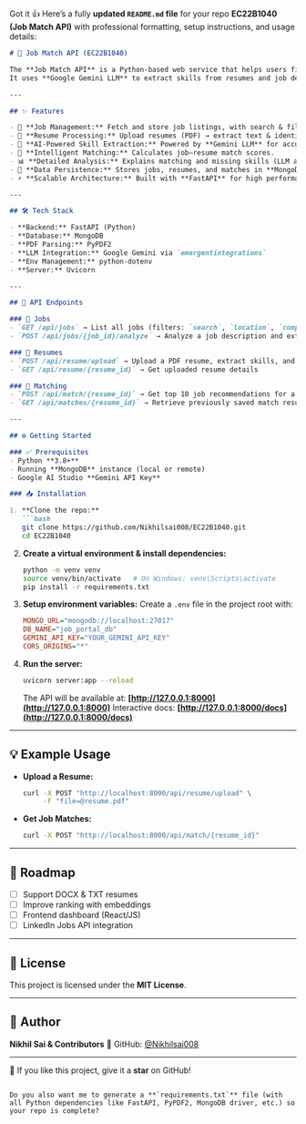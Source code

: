 Got it 👍 Here’s a fully **updated `README.md` file** for your repo **EC22B1040 (Job Match API)** with professional formatting, setup instructions, and usage details:

````markdown
# 🚀 Job Match API (EC22B1040)

The **Job Match API** is a Python-based web service that helps users find the best job matches for their resumes.  
It uses **Google Gemini LLM** to extract skills from resumes and job descriptions, calculate match scores, and provide detailed career insights.

---

## ✨ Features

- 📂 **Job Management:** Fetch and store job listings, with search & filter support (title, location, company).  
- 📄 **Resume Processing:** Upload resumes (PDF) → extract text & identify skills automatically.  
- 🤖 **AI-Powered Skill Extraction:** Powered by **Gemini LLM** for accurate skill identification.  
- 🎯 **Intelligent Matching:** Calculates job–resume match scores.  
- 📊 **Detailed Analysis:** Explains matching and missing skills (LLM acts as a career counselor).  
- 💾 **Data Persistence:** Stores jobs, resumes, and matches in **MongoDB**.  
- ⚡ **Scalable Architecture:** Built with **FastAPI** for high performance.  

---

## 🛠️ Tech Stack

- **Backend:** FastAPI (Python)  
- **Database:** MongoDB  
- **PDF Parsing:** PyPDF2  
- **LLM Integration:** Google Gemini via `emergentintegrations`  
- **Env Management:** python-dotenv  
- **Server:** Uvicorn  

---

## 📡 API Endpoints

### 📂 Jobs
- `GET /api/jobs` → List all jobs (filters: `search`, `location`, `company`)  
- `POST /api/jobs/{job_id}/analyze` → Analyze a job description and extract skills  

### 📑 Resumes
- `POST /api/resume/upload` → Upload a PDF resume, extract skills, and save to DB  
- `GET /api/resume/{resume_id}` → Get uploaded resume details  

### 🤝 Matching
- `POST /api/match/{resume_id}` → Get top 10 job recommendations for a resume  
- `GET /api/matches/{resume_id}` → Retrieve previously saved match results  

---

## ⚙️ Getting Started

### ✅ Prerequisites
- Python **3.8+**  
- Running **MongoDB** instance (local or remote)  
- Google AI Studio **Gemini API Key**  

### 📥 Installation

1. **Clone the repo:**
   ```bash
   git clone https://github.com/Nikhilsai008/EC22B1040.git
   cd EC22B1040
````

2. **Create a virtual environment & install dependencies:**

   ```bash
   python -m venv venv
   source venv/bin/activate   # On Windows: venv\Scripts\activate
   pip install -r requirements.txt
   ```

3. **Setup environment variables:**
   Create a `.env` file in the project root with:

   ```ini
   MONGO_URL="mongodb://localhost:27017"
   DB_NAME="job_portal_db"
   GEMINI_API_KEY="YOUR_GEMINI_API_KEY"
   CORS_ORIGINS="*"
   ```

4. **Run the server:**

   ```bash
   uvicorn server:app --reload
   ```

   The API will be available at: **[http://127.0.0.1:8000](http://127.0.0.1:8000)**
   Interactive docs: **[http://127.0.0.1:8000/docs](http://127.0.0.1:8000/docs)**

---

## 💡 Example Usage

* **Upload a Resume:**

  ```bash
  curl -X POST "http://localhost:8000/api/resume/upload" \
       -F "file=@resume.pdf"
  ```

* **Get Job Matches:**

  ```bash
  curl -X POST "http://localhost:8000/api/match/{resume_id}"
  ```

---

## 📌 Roadmap

* [ ] Support DOCX & TXT resumes
* [ ] Improve ranking with embeddings
* [ ] Frontend dashboard (React/JS)
* [ ] LinkedIn Jobs API integration

---

## 📄 License

This project is licensed under the **MIT License**.

---

## 👤 Author

**Nikhil Sai & Contributors**
🔗 GitHub: [@Nikhilsai008](https://github.com/Nikhilsai008)

---

🌟 If you like this project, give it a **star** on GitHub!

```

Do you also want me to generate a **`requirements.txt`** file (with all Python dependencies like FastAPI, PyPDF2, MongoDB driver, etc.) so your repo is complete?
```
